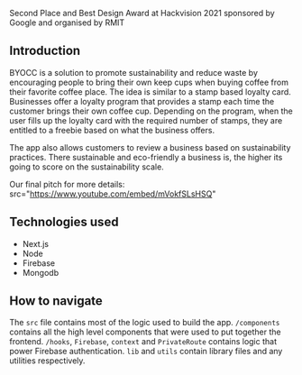 Second Place and Best Design Award at Hackvision 2021 sponsored by Google and organised by RMIT

## Introduction
BYOCC is a solution to promote sustainability and reduce waste by encouraging people to bring their own keep cups when buying coffee from their favorite coffee place. The idea is similar to a stamp based loyalty card. Businesses offer a loyalty program that provides a stamp each time the customer brings their own coffee cup. Depending on the program, when the user fills up the loyalty card with the required number of stamps, they are entitled to a freebie based on what the business offers.

The app also allows customers to review a business based on sustainability practices. There sustainable and eco-friendly a business is, the higher its going to score on the sustainability scale.

Our final pitch for more details:
src="https://www.youtube.com/embed/mVokfSLsHSQ"

## Technologies used
- Next.js
- Node
- Firebase
- Mongodb

## How to navigate
The `src` file contains most of the logic used to build the app. `/components` contains all the high level components that were used to put together the frontend. `/hooks`, `Firebase`, `context` and `PrivateRoute` contains logic that power Firebase authentication. `lib` and `utils` contain library files and any utilities respectively.
